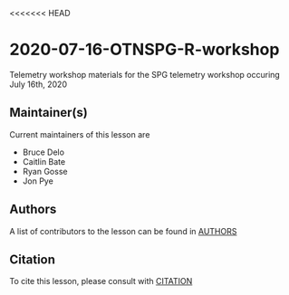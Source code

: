 <<<<<<< HEAD
# 2020-07-16-OTNSPG-R-workshop
Telemetry workshop materials for the SPG telemetry workshop occuring July 16th, 2020

## Maintainer(s)

Current maintainers of this lesson are 

* Bruce Delo
* Caitlin Bate
* Ryan Gosse
* Jon Pye


## Authors

A list of contributors to the lesson can be found in [AUTHORS](AUTHORS)

## Citation

To cite this lesson, please consult with [CITATION](CITATION)

[lesson-example]: https://carpentries.github.io/lesson-example
